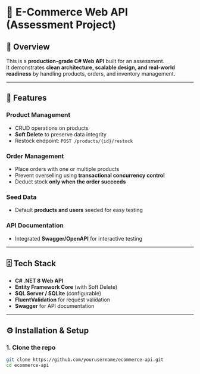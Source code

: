 # 🛒 E-Commerce Web API (Assessment Project)

## 📌 Overview
This is a **production-grade C# Web API** built for an assessment.  
It demonstrates **clean architecture, scalable design, and real-world readiness** by handling products, orders, and inventory management.

---

## 🚀 Features

### Product Management
- CRUD operations on products
- **Soft Delete** to preserve data integrity
- Restock endpoint: `POST /products/{id}/restock`

### Order Management
- Place orders with one or multiple products
- Prevent overselling using **transactional concurrency control**
- Deduct stock **only when the order succeeds**

### Seed Data
- Default **products and users** seeded for easy testing

### API Documentation
- Integrated **Swagger/OpenAPI** for interactive testing

---

## 🗄️ Tech Stack
- **C# .NET 8 Web API**
- **Entity Framework Core** (with Soft Delete)
- **SQL Server / SQLite** (configurable)
- **FluentValidation** for request validation
- **Swagger** for API documentation

---

## ⚙️ Installation & Setup

### 1. Clone the repo
```bash
git clone https://github.com/yourusername/ecommerce-api.git
cd ecommerce-api
